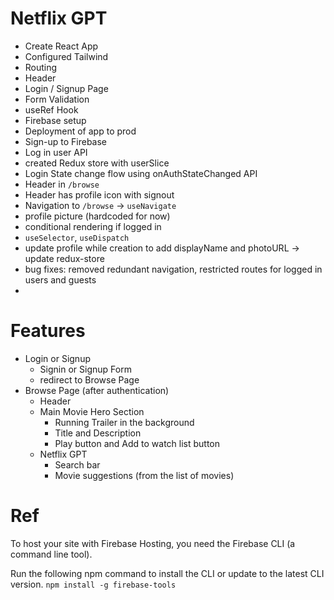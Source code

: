 # Netflix GPT

- Create React App
- Configured Tailwind
- Routing
- Header
- Login / Signup Page
- Form Validation
- useRef Hook
- Firebase setup
- Deployment of app to prod
- Sign-up to Firebase
- Log in user API
- created Redux store with userSlice
- Login State change flow using onAuthStateChanged API
- Header in `/browse`
- Header has profile icon with signout
- Navigation to `/browse` -> `useNavigate`
- profile picture (hardcoded for now)
- conditional rendering if logged in
- `useSelector`, `useDispatch`
- update profile while creation to add displayName and photoURL -> update redux-store
- bug fixes: removed redundant navigation, restricted routes for logged in users and guests
-

# Features

- Login or Signup
  - Signin or Signup Form
  - redirect to Browse Page
- Browse Page (after authentication)
  - Header
  - Main Movie Hero Section
    - Running Trailer in the background
    - Title and Description
    - Play button and Add to watch list button
  - Netflix GPT
    - Search bar
    - Movie suggestions (from the list of movies)

# Ref

To host your site with Firebase Hosting, you need the Firebase CLI (a command line tool).

Run the following npm command to install the CLI or update to the latest CLI version.
`npm install -g firebase-tools`
